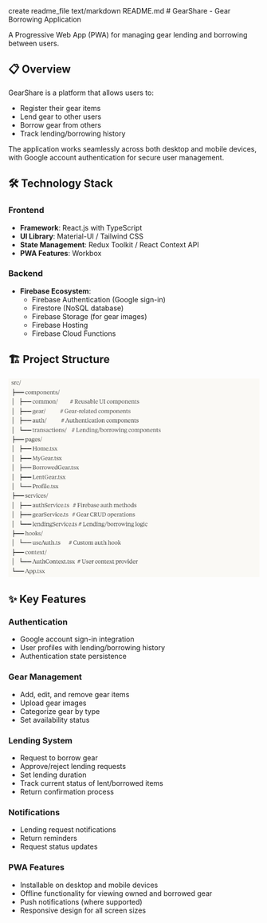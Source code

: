 <invoke name="artifacts">
<parameter name="command">create</parameter>
<parameter name="id">readme_file</parameter>
<parameter name="type">text/markdown</parameter>
<parameter name="title">README.md</parameter>
<parameter name="content"># GearShare - Gear Borrowing Application

A Progressive Web App (PWA) for managing gear lending and borrowing between users.

## 📋 Overview

GearShare is a platform that allows users to:
- Register their gear items
- Lend gear to other users
- Borrow gear from others
- Track lending/borrowing history

The application works seamlessly across both desktop and mobile devices, with Google account authentication for secure user management.

## 🛠️ Technology Stack

### Frontend
- **Framework**: React.js with TypeScript
- **UI Library**: Material-UI / Tailwind CSS
- **State Management**: Redux Toolkit / React Context API
- **PWA Features**: Workbox

### Backend
- **Firebase Ecosystem**:
  - Firebase Authentication (Google sign-in)
  - Firestore (NoSQL database)
  - Firebase Storage (for gear images)
  - Firebase Hosting
  - Firebase Cloud Functions

## 🏗️ Project Structure
![Project Structure](assets/project-structure.png)

## ✨ Key Features

### Authentication
- Google account sign-in integration
- User profiles with lending/borrowing history
- Authentication state persistence

### Gear Management
- Add, edit, and remove gear items
- Upload gear images
- Categorize gear by type
- Set availability status

### Lending System
- Request to borrow gear
- Approve/reject lending requests
- Set lending duration
- Track current status of lent/borrowed items
- Return confirmation process

### Notifications
- Lending request notifications
- Return reminders
- Request status updates

### PWA Features
- Installable on desktop and mobile devices
- Offline functionality for viewing owned and borrowed gear
- Push notifications (where supported)
- Responsive design for all screen sizes
